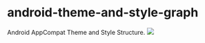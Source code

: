 # android-theme-and-style-graph
Android AppCompat Theme and Style Structure.
<img src=https://github.com/takahirom/android-theme-and-style-graph/raw/master/small_output.jpg>
